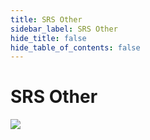 ```yaml
---
title: SRS Other
sidebar_label: SRS Other
hide_title: false
hide_table_of_contents: false
---
```


# SRS Other

![](https://ossrs.io/gif/v1/sls.gif?site=ossrs.io&path=/lts/tutorial/en/v6/srs-other)


